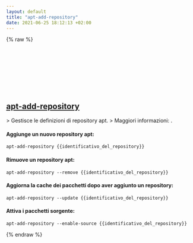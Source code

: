 ```yaml
---
layout: default
title: "apt-add-repository"
date: 2021-06-25 18:12:13 +02:00
---
```

{% raw %}
<h2 id="apt-add-repository">
  <a href="/it/linux/apt-add-repository.html">apt-add-repository</a> <a href="#apt-add-repository"><svg class="icon">
    <use href="/assets/images/unicode_sprite.svg#link" />
  </svg></a>
</h2>
> Gestisce le definizioni di repository apt.
> Maggiori informazioni: <https://manpages.debian.org/latest/software-properties-common/apt-add-repository.1.html>.

#### Aggiunge un nuovo repository apt:
```shell
apt-add-repository {{identificativo_del_repository}}
```
#### Rimuove un repository apt:
```shell
apt-add-repository --remove {{identificativo_del_repository}}
```
#### Aggiorna la cache dei pacchetti dopo aver aggiunto un repository:
```shell
apt-add-repository --update {{identificativo_del_repository}}
```
#### Attiva i pacchetti sorgente:
```shell
apt-add-repository --enable-source {{identificativo_del_repository}}
```
{% endraw %}